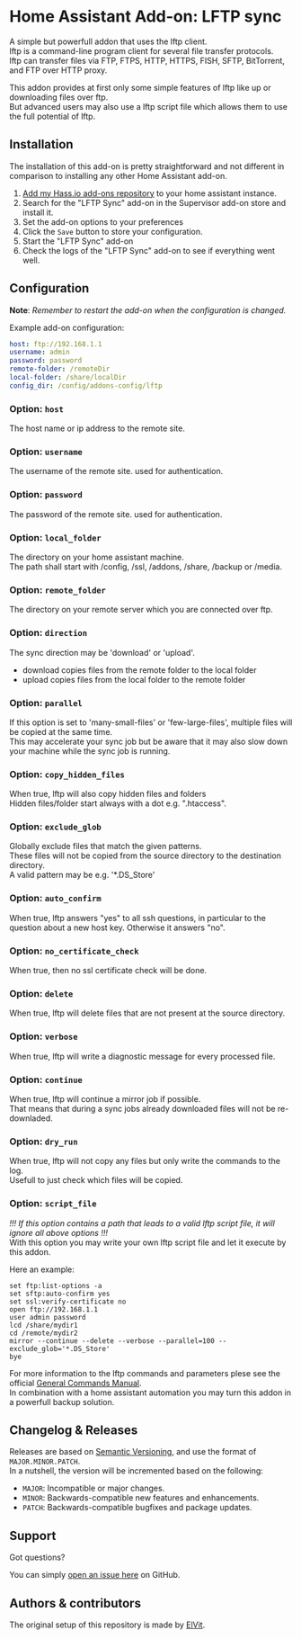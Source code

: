 # Home Assistant Add-on: LFTP sync

A simple but powerfull addon that uses the lftp client.  
lftp is a command-line program client for several file transfer protocols.  
lftp can transfer files via FTP, FTPS, HTTP, HTTPS, FISH, SFTP, BitTorrent, and FTP over HTTP proxy.  

This addon provides at first only some simple features of lftp like up or downloading files over ftp.  
But advanced users may also use a lftp script file which allows them to use the full potential of lftp.  

## Installation

The installation of this add-on is pretty straightforward and not different in comparison to installing any other Home Assistant add-on.  

1. [Add my Hass.io add-ons repository][repository] to your home assistant instance.  
1. Search for the "LFTP Sync" add-on in the Supervisor add-on store and install it.  
1. Set the add-on options to your preferences  
1. Click the `Save` button to store your configuration.  
1. Start the "LFTP Sync" add-on  
1. Check the logs of the "LFTP Sync" add-on to see if everything went well.  

## Configuration

**Note**: _Remember to restart the add-on when the configuration is changed._

Example add-on configuration:  

```yaml
host: ftp://192.168.1.1
username: admin
password: password
remote-folder: /remoteDir
local-folder: /share/localDir
config_dir: /config/addons-config/lftp
```

### Option: `host`

The host name or ip address to the remote site.  

### Option: `username`

The username of the remote site. used for authentication.  

### Option: `password`

The password of the remote site. used for authentication.  

### Option: `local_folder`

The directory on your home assistant machine.  
The path shall start with /config, /ssl, /addons, /share, /backup or /media.  

### Option: `remote_folder`

The directory on your remote server which you are connected over ftp.  

### Option: `direction`

The sync direction may be 'download' or 'upload'.  
- download copies files from the remote folder to the local folder  
- upload copies files from the local folder to the remote folder  

### Option: `parallel`

If this option is set to 'many-small-files' or 'few-large-files', multiple files will be copied at the same time.  
This may accelerate your sync job but be aware that it may also slow down your machine while the sync job is running.  

### Option: `copy_hidden_files`

When true, lftp will also copy hidden files and folders  
Hidden files/folder start always with a dot e.g. ".htaccess".  

### Option: `exclude_glob`

Globally exclude files that match the given patterns.  
These files will not be copied from the source directory to the destination directory.  
A valid pattern may be e.g. '*.DS_Store'  

### Option: `auto_confirm`

When true, lftp answers "yes" to all ssh questions, in particular to the question about a new host key. Otherwise it answers "no".  

### Option: `no_certificate_check`

When true, then no ssl certificate check will be done.  

### Option: `delete`

When true, lftp will delete files that are not present at the source directory.  

### Option: `verbose`

When true, lftp will write a diagnostic message for every processed file.  

### Option: `continue`

When true, lftp will continue a mirror job if possible.  
That means that during a sync jobs already downloaded files will not be re-downladed.  

### Option: `dry_run`

When true, lftp will not copy any files but only write the commands to the log.  
Usefull to just check which files will be copied.  

### Option: `script_file`

_!!! If this option contains a path that leads to a valid lftp script file, it will ignore all above options !!!_  
With this option you may write your own lftp script file and let it execute by this addon.  

Here an example:  
```
set ftp:list-options -a
set sftp:auto-confirm yes
set ssl:verify-certificate no
open ftp://192.168.1.1
user admin password
lcd /share/mydir1
cd /remote/mydir2
mirror --continue --delete --verbose --parallel=100 --exclude_glob='*.DS_Store'
bye
```

For more information to the lftp commands and parameters plese see the official [General Commands Manual][lftp].  
In combination with a home assistant automation you may turn this addon in a powerfull backup solution.  

## Changelog & Releases

Releases are based on [Semantic Versioning][semver], and use the format of `MAJOR.MINOR.PATCH`.  
In a nutshell, the version will be incremented based on the following:  

- `MAJOR`: Incompatible or major changes.  
- `MINOR`: Backwards-compatible new features and enhancements.  
- `PATCH`: Backwards-compatible bugfixes and package updates.  

## Support

Got questions?

You can simply [open an issue here][issue] on GitHub.  

## Authors & contributors

The original setup of this repository is made by [ElVit][elvit].  


[lftp]: https://lftp.yar.ru/lftp-man.html
[elvit]: https://github.com/elvit
[issue]: https://github.com/elvit/hassio-addons/issues
[semver]: https://semver.org/lang/de/spec/v2.0.0.html
[repository]: https://github.com/elvit/hassio-addons